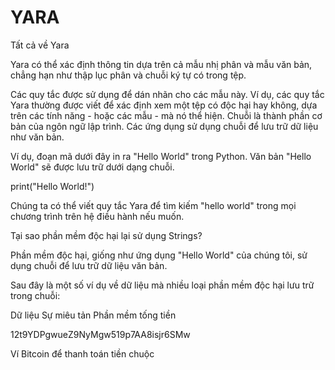 # YARA
Tất cả về Yara 

Yara có thể xác định thông tin dựa trên cả mẫu nhị phân và mẫu văn bản, chẳng hạn như thập lục phân và chuỗi ký tự có trong tệp.

Các quy tắc được sử dụng để dán nhãn cho các mẫu này. Ví dụ, các quy tắc Yara thường được viết để xác định xem một tệp có độc hại hay không, dựa trên các tính năng - hoặc các mẫu - mà nó thể hiện.  Chuỗi là thành phần cơ bản của ngôn ngữ lập trình. Các ứng dụng sử dụng chuỗi để lưu trữ dữ liệu như văn bản.

Ví dụ, đoạn mã dưới đây in ra "Hello World" trong Python. Văn bản "Hello World" sẽ được lưu trữ dưới dạng chuỗi.

print("Hello World!")

Chúng ta có thể viết quy tắc Yara để tìm kiếm "hello world" trong mọi chương trình trên hệ điều hành nếu muốn. 

Tại sao phần mềm độc hại lại sử dụng Strings?


Phần mềm độc hại, giống như ứng dụng "Hello World" của chúng tôi, sử dụng chuỗi để lưu trữ dữ liệu văn bản.


Sau đây là một số ví dụ về dữ liệu mà nhiều loại phần mềm độc hại lưu trữ trong chuỗi:

Dữ liệu Sự miêu tản Phần mềm tống tiền

12t9YDPgwueZ9NyMgw519p7AA8isjr6SMw

Ví Bitcoin để thanh toán tiền chuộc





